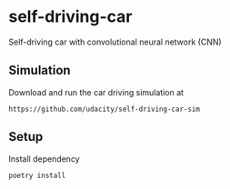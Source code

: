 # self-driving-car

Self-driving car with convolutional neural network (CNN)

## Simulation

Download and run the car driving simulation at

    https://github.com/udacity/self-driving-car-sim

## Setup

Install dependency

    poetry install
